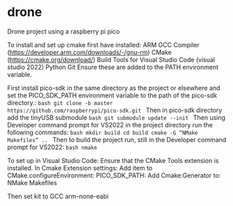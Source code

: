 # drone
Drone project using a raspberry pi pico

To install and set up cmake first have installed:
    ARM GCC Compiler (https://developer.arm.com/downloads/-/gnu-rm)
    CMake (https://cmake.org/download/)
    Build Tools for Visual Studio Code (visual studio 2022)
    Python
    Git
Ensure these are added to the PATH environment variable.

First install pico-sdk in the same directory as the project or elsewhere and set the PICO_SDK_PATH environment variable to the path of the pico-sdk directory.:
    ```bash
    git clone -b master https://github.com/raspberrypi/pico-sdk.git
    ```
Then in pico-sdk directory add the tinyUSB submodule
    ```bash
    git submodule update --init
    ```
Then using Developer command prompt for VS2022 in the project directory run the following commands:
    ```bash
    mkdir build
    cd build
    cmake -G “NMake Makefiles” ..
    ```
Then to build the project run, still in the Developer command prompt for VS2022:
    ```bash
    nmake
    ```

To set up in Visual Studio Code:
Ensure that the CMake Tools extension is installed.
In Cmake Extension settings:
    Add item to CMake.configureEnvironment:
        PICO_SDK_PATH: <path to pico-sdk>
    Add Cmake:Generator to:
        NMake Makefiles

Then set kit to GCC <version> arm-none-eabi
